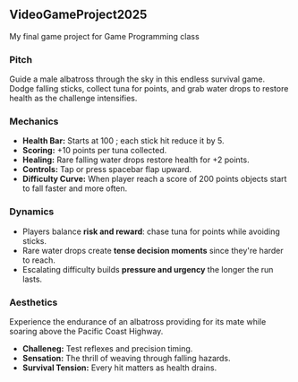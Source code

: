 ## VideoGameProject2025
My final game project for Game Programming class


### Pitch 
Guide a male albatross through the sky in this endless survival game. Dodge falling sticks, collect tuna for points, and grab water drops to restore health as the challenge intensifies.

###  Mechanics 
- **Health Bar:** Starts at 100 ; each stick hit reduce it by 5.
- **Scoring:** +10 points per tuna collected.
- **Healing:** Rare falling water drops restore health for +2 points.
- **Controls:** Tap or press spacebar flap upward.
- **Difficulty Curve:** When player reach a score of 200 points objects start to fall faster and more often.


###  Dynamics
- Players balance **risk and reward**: chase tuna for points while avoiding sticks.
- Rare water drops create **tense decision moments** since they're harder to reach.
- Escalating difficulty builds **pressure and urgency** the longer the run lasts.


### Aesthetics 
Experience the endurance of an albatross providing for its mate while soaring above the Pacific Coast Highway.

- **Challeneg:** Test reflexes and precision timing.
- **Sensation:** The thrill of weaving through falling hazards.
- **Survival Tension:** Every hit matters as health drains.
